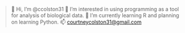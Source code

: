 > 👋 Hi, I’m @ccolston31
> 👀 I’m interested in using programming as a tool for analysis of biological data.
> 🌱 I’m currently learning R and planning on learning Python.
> 📫 courtneycolston31@gmail.com
